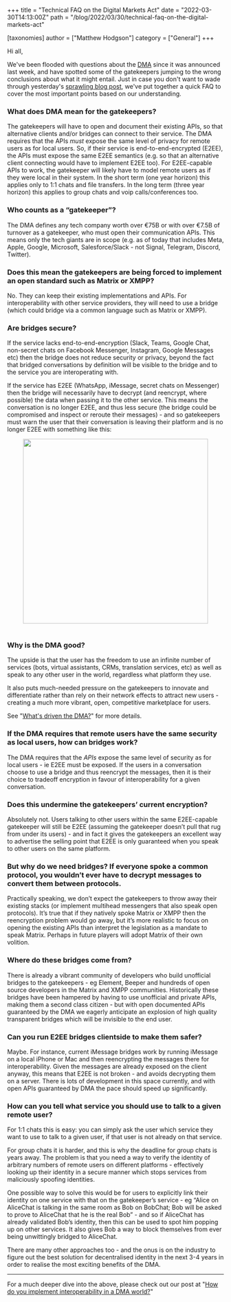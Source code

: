 +++
title = "Technical FAQ on the Digital Markets Act"
date = "2022-03-30T14:13:00Z"
path = "/blog/2022/03/30/technical-faq-on-the-digital-markets-act"

[taxonomies]
author = ["Matthew Hodgson"]
category = ["General"]
+++

Hi all,

We've been flooded with questions about the [DMA](https://www.europarl.europa.eu/news/en/press-room/20220315IPR25504/)
since it was announced last week, and have spotted some of the
gatekeepers jumping to the wrong conclusions about what it might entail.
Just in case you don't want to wade through
yesterday's [sprawling blog post](https://matrix.org/blog/2022/03/29/how-do-you-implement-interoperability-in-a-dma-world/),
we've put together a quick FAQ to cover the most important points based on
our understanding.

### What does DMA mean for the gatekeepers?

The gatekeepers will have to open and document their existing APIs, so that
alternative clients and/or bridges can connect to their service. The DMA
requires that the APIs *must* expose the same level of privacy for remote
users as for local users. So, if their service is end-to-end-encrypted
(E2EE), the APIs must expose the same E2EE semantics (e.g. so that an
alternative client connecting would have to implement E2EE too). For
E2EE-capable APIs to work, the gatekeeper will likely have to model remote
users as if they were local in their system. In the short term (one year
horizon) this applies only to 1:1 chats and file transfers. In the long term
(three year horizon) this applies to group chats and voip calls/conferences
too.

### Who counts as a “gatekeeper”?

The DMA defines any tech company worth over €75B or with over €7.5B of
turnover as a gatekeeper, who must open their communication APIs. This means
only the tech giants are in scope (e.g. as of today that includes Meta,
Apple, Google, Microsoft, Salesforce/Slack - not Signal, Telegram, Discord,
Twitter).

### Does this mean the gatekeepers are being forced to implement an open standard such as Matrix or XMPP?

No. They can keep their existing implementations and APIs. For
interoperability with other service providers, they will need to use a
bridge (which could bridge via a common language such as Matrix or XMPP).

### Are bridges secure?

If the service lacks end-to-end-encryption (Slack, Teams, Google Chat,
non-secret chats on Facebook Messenger, Instagram, Google Messages etc) then
the bridge does not reduce security or privacy, beyond the fact that bridged
conversations by definition will be visible to the bridge and to the service
you are interoperating with.

If the service has E2EE (WhatsApp, iMessage, secret chats on Messenger) then
the bridge will necessarily have to decrypt (and reencrypt, where possible)
the data when passing it to the other service. This means the conversation is
no longer E2EE, and thus less secure (the bridge could be compromised and
inspect or reroute their messages) - and so gatekeepers must warn the user
that their conversation is leaving their platform and is no longer E2EE with
something like this:

<div style="text-align: center">
<img src="/blog/img/2022-03-29-warning.avif" width="430"/>
</div>
<br/>

### Why is the DMA good?

The upside is that the user has the freedom to use an infinite number of
services (bots, virtual assistants, CRMs, translation services, etc) as well
as speak to any other user in the world, regardless what platform they use.

It also puts much-needed pressure on the gatekeepers to innovate and
differentiate rather than rely on their network effects to attract new
users - creating a much more vibrant, open, competitive marketplace for
users.

See "[What's driven the DMA?](https://matrix.org/blog/2022/03/29/how-do-you-implement-interoperability-in-a-dma-world#whats-driven-the-dma)"
for more details.

### If the DMA requires that remote users have the same security as local users, how can bridges work?

The DMA requires that the *APIs* expose the same level of security as for
local users - ie E2EE must be exposed. If the users in a conversation choose
to use a bridge and thus reencrypt the messages, then it is their choice to
tradeoff encryption in favour of interoperability for a given conversation.

### Does this undermine the gatekeepers’ current encryption?

Absolutely not. Users talking to other users within the same E2EE-capable
gatekeeper will still be E2EE (assuming the gatekeeper doesn’t pull that rug
from under its users) - and in fact it gives the gatekeepers an excellent way
to advertise the selling point that E2EE is only guaranteed when you speak to
other users on the same platform.

### But why do we need bridges? If everyone spoke a common protocol, you wouldn’t ever have to decrypt messages to convert them between protocols.

Practically speaking, we don’t expect the gatekeepers to throw away their
existing stacks (or implement multihead messengers that also speak open
protocols). It’s true that if they natively spoke Matrix or XMPP then the
reencryption problem would go away, but it’s more realistic to focus on
opening the existing APIs than interpret the legislation as a mandate to
speak Matrix. Perhaps in future players will adopt Matrix of their own
volition.

### Where do these bridges come from?

There is already a vibrant community of developers who build unofficial
bridges to the gatekeepers - eg Element, Beeper and hundreds of open source
developers in the Matrix and XMPP communities. Historically these bridges
have been hampered by having to use unofficial and private APIs, making them
a second class citizen - but with open documented APIs guaranteed by the DMA
we eagerly anticipate an explosion of high quality transparent bridges which
will be invisible to the end user.

### Can you run E2EE bridges clientside to make them safer?

Maybe. For instance, current iMessage bridges work by running iMessage on a
local iPhone or Mac and then reencrypting the messages there for
interoperability. Given the messages are already exposed on the client
anyway, this means that E2EE is not broken - and avoids decrypting them on a
server. There is lots of development in this space currently, and with open
APIs guaranteed by DMA the pace should speed up significantly.

### How can you tell what service you should use to talk to a given remote user?

For 1:1 chats this is easy: you can simply ask the user which service they
want to use to talk to a given user, if that user is not already on that
service.

For group chats it is harder, and this is why the deadline for group chats is
years away. The problem is that you need a way to verify the identity of
arbitrary numbers of remote users on  different platforms - effectively
looking up their identity in a secure manner which stops services from
maliciously spoofing identities.

One possible way to solve this would be for users to explicitly link their
identity on one service with that on the gatekeeper’s service - eg “Alice on
AliceChat is talking in the same room as Bob on BobChat; Bob will be asked to
prove to AliceChat that he is the real Bob” - and so if AliceChat has already
validated Bob’s identity, then this can be used to spot him popping up on
other services. It also gives Bob a way to block themselves from ever being
unwittingly bridged to AliceChat.

There are many other approaches too - and the onus is on the industry to
figure out the best solution for decentralised identity in the next 3-4 years
in order to realise the most exciting benefits of the DMA.

---

For a much deeper dive into the above, please check out our post at "[How do you implement interoperability in a DMA world?](https://matrix.org/blog/2022/03/29/how-do-you-implement-interoperability-in-a-dma-world)"
